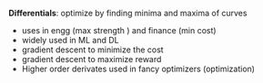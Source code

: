 **Differentials**: optimize by finding minima and maxima of curves 
  - uses in engg (max strength ) and finance (min cost)
  - widely used in ML and DL
  - gradient descent to minimize the cost
  - gradient descent to maximize reward
  - Higher order derivates used in fancy optimizers (optimization)
    

